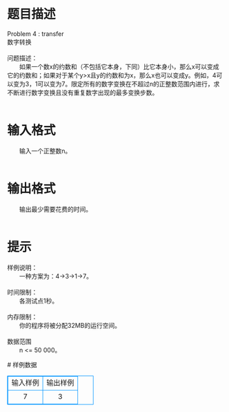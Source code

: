 # 

 
 # 题目描述 
<p>
Problem 4 : transfer<br>数字转换<br><br>问题描述：<br>　　如果一个数x的约数和（不包括它本身，下同）比它本身小，那么x可以变成它的约数和；如果对于某个y>x且y的约数和为x，那么x也可以变成y。例如，4可以变为3，1可以变为7。限定所有的数字变换在不超过n的正整数范围内进行，求不断进行数字变换且没有重复数字出现的最多变换步数。<br><br></p> 

 
 # 输入格式 
<p>
　　输入一个正整数n。<br><br></p> 

 
 # 输出格式 
<p>
　　输出最少需要花费的时间。<br><br></p> 

 
 # 提示 
<p>
样例说明：<br>　　一种方案为：4→3→1→7。<br><br>时间限制：<br>　　各测试点1秒。<br><br>内存限制：<br>　　你的程序将被分配32MB的运行空间。<br><br>数据范围<br>　　n <= 50 000。</p> 
# 样例数据
<style>
        table,table tr th, table tr td { border:1px solid #0094ff; }
        table { width: 200px; min-height: 25px; line-height: 25px; text-align: center; border-collapse: collapse;}   
    </style>
<table>
	<tr>
		<td>输入样例</td>
		<td>输出样例</td>
	</tr>
<tr><td>7

</td><td>3
</td></tr></table>

